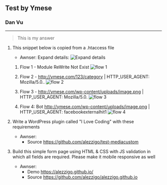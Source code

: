 ## Test by Ymese
### Dan Vu
-----
> This is my answer

1. This snippet below is copied from a .htaccess file
    
    - Awnser: Expand details:
        ![Expand details][logo]


    1. Flow 1 - Module ReWrite Not Exist
        ![flow 1][case1]

    
    2. Flow 2 - http://ymese.com/123/category | HTTP_USER_AGENT: Mozilla/5.0..
        ![flow 2][case2]
    

    3. Flow 3 - http://ymese.com/wp-content/uploads/image.png | HTTP_USER_AGENT: Mozilla/5.0.
        ![flow 3][case3]
    

    4. Flow 4: Bot  http://ymese.com/wp-content/uploads/image.png | HTTP_USER_AGENT: facebookexternalhit1
        ![flow 4][case4]

[logo]: https://alezzigo.github.io/assets/images/expand-details.png "Expand details"
[case1]: https://alezzigo.github.io/assets/images/case1.png "Case 1"
[case2]: https://alezzigo.github.io/assets/images/case2.png "Case 2"
[case3]: https://alezzigo.github.io/assets/images/case3.png "Case 3"
[case4]: https://alezzigo.github.io/assets/images/case4.png "Case 4"


2. Write a WordPress plugin called "I Love Coding" with these requirements

    - Awnser: 
        - Source https://github.com/alezzigo/test-mediacustom

3. Build this simple form page using HTML & CSS with JS validation in which all
fields are required. Please make it mobile responsive as well

    - Awnser:
        - Demo https://alezzigo.github.io/
        - Source https://github.com/alezzigo/alezzigo.github.io
